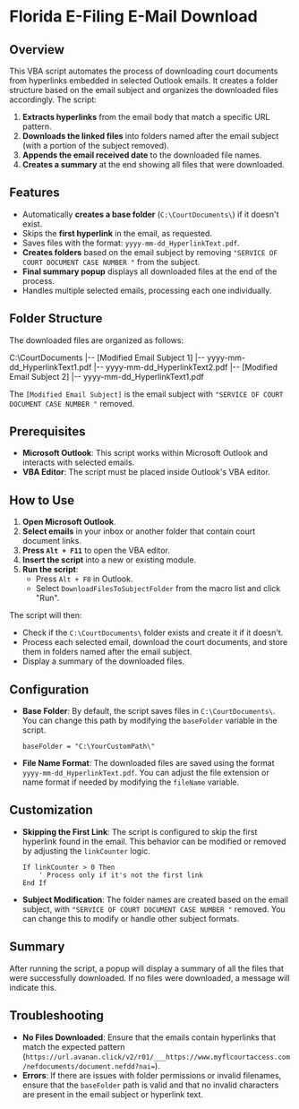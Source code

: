 # Florida E-Filing E-Mail Download

## Overview

This VBA script automates the process of downloading court documents from hyperlinks embedded in selected Outlook emails. It creates a folder structure based on the email subject and organizes the downloaded files accordingly. The script:

1. **Extracts hyperlinks** from the email body that match a specific URL pattern.
2. **Downloads the linked files** into folders named after the email subject (with a portion of the subject removed).
3. **Appends the email received date** to the downloaded file names.
4. **Creates a summary** at the end showing all files that were downloaded.

## Features

- Automatically **creates a base folder** (`C:\CourtDocuments\`) if it doesn't exist.
- Skips the **first hyperlink** in the email, as requested.
- Saves files with the format: `yyyy-mm-dd_HyperlinkText.pdf`.
- **Creates folders** based on the email subject by removing `"SERVICE OF COURT DOCUMENT CASE NUMBER "` from the subject.
- **Final summary popup** displays all downloaded files at the end of the process.
- Handles multiple selected emails, processing each one individually.

## Folder Structure

The downloaded files are organized as follows:

C:\CourtDocuments
|-- [Modified Email Subject 1]
|-- yyyy-mm-dd_HyperlinkText1.pdf |-- yyyy-mm-dd_HyperlinkText2.pdf |-- [Modified Email Subject 2]
|-- yyyy-mm-dd_HyperlinkText1.pdf


The `[Modified Email Subject]` is the email subject with `"SERVICE OF COURT DOCUMENT CASE NUMBER "` removed.

## Prerequisites

- **Microsoft Outlook**: This script works within Microsoft Outlook and interacts with selected emails.
- **VBA Editor**: The script must be placed inside Outlook's VBA editor.

## How to Use

1. **Open Microsoft Outlook**.
2. **Select emails** in your inbox or another folder that contain court document links.
3. **Press `Alt + F11`** to open the VBA editor.
4. **Insert the script** into a new or existing module.
5. **Run the script**:
    - Press `Alt + F8` in Outlook.
    - Select `DownloadFilesToSubjectFolder` from the macro list and click "Run".

The script will then:
- Check if the `C:\CourtDocuments\` folder exists and create it if it doesn't.
- Process each selected email, download the court documents, and store them in folders named after the email subject.
- Display a summary of the downloaded files.

## Configuration

- **Base Folder**: By default, the script saves files in `C:\CourtDocuments\`. You can change this path by modifying the `baseFolder` variable in the script.
  
    ```vba
    baseFolder = "C:\YourCustomPath\"
    ```

- **File Name Format**: The downloaded files are saved using the format `yyyy-mm-dd_HyperlinkText.pdf`. You can adjust the file extension or name format if needed by modifying the `fileName` variable.

## Customization

- **Skipping the First Link**: The script is configured to skip the first hyperlink found in the email. This behavior can be modified or removed by adjusting the `linkCounter` logic.
  
    ```vba
    If linkCounter > 0 Then
        ' Process only if it's not the first link
    End If
    ```

- **Subject Modification**: The folder names are created based on the email subject, with `"SERVICE OF COURT DOCUMENT CASE NUMBER "` removed. You can change this to modify or handle other subject formats.

## Summary

After running the script, a popup will display a summary of all the files that were successfully downloaded. If no files were downloaded, a message will indicate this.

## Troubleshooting

- **No Files Downloaded**: Ensure that the emails contain hyperlinks that match the expected pattern (`https://url.avanan.click/v2/r01/___https://www.myflcourtaccess.com/nefdocuments/document.nefdd?nai=`).
- **Errors**: If there are issues with folder permissions or invalid filenames, ensure that the `baseFolder` path is valid and that no invalid characters are present in the email subject or hyperlink text.

